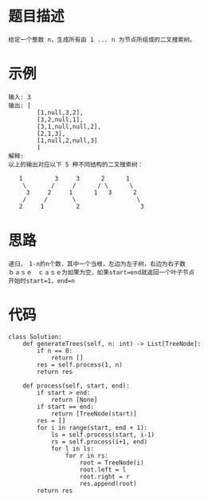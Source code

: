 # 题目描述
    给定一个整数 n，生成所有由 1 ... n 为节点所组成的二叉搜索树。
# 示例
    输入: 3
    输出: [   
            [1,null,3,2],   
            [3,2,null,1],   
            [3,1,null,null,2],   
            [2,1,3],   
            [1,null,2,null,3] 
            ]
    解释:
    以上的输出对应以下 5 种不同结构的二叉搜索树：

       1         3     3      2      1
        \       /     /      / \      \
         3     2     1      1   3      2
        /     /       \                 \
       2     1         2                 3
# 思路
    递归，　1-n的n个数，其中一个当根，左边为左子树，右边为右子数
    ｂａｓｅ　ｃａｓｅ为如果为空，如果start=end就返回一个叶子节点
    开始时start=1，end=n
# 代码
```
class Solution:
    def generateTrees(self, n: int) -> List[TreeNode]:
        if n == 0:
            return []
        res = self.process(1, n)
        return res
        
    def process(self, start, end):
        if start > end:
            return [None]
        if start == end:
            return [TreeNode(start)]
        res = []
        for i in range(start, end + 1):
            ls = self.process(start, i-1)
            rs = self.process(i+1, end)
            for l in ls:
                for r in rs:
                    root = TreeNode(i)
                    root.left = l
                    root.right = r
                    res.append(root)
        return res
```

